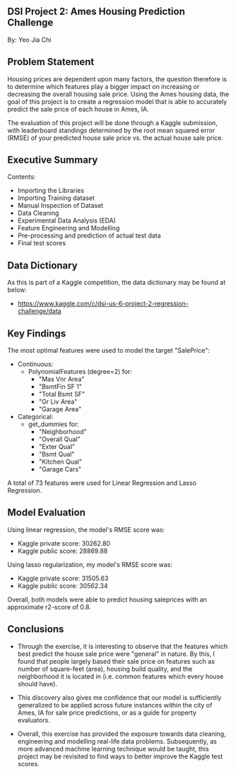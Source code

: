## DSI Project 2: Ames Housing Prediction Challenge
By: Yeo Jia Chi

## Problem Statement
Housing prices are dependent upon many factors, the question therefore is to determine which features play a bigger impact on increasing or decreasing the overall housing sale price. Using the Ames housing data, the goal of this project is to create a regression model that is able to accurately predict the sale price of each house in Ames, IA. 

The evaluation of this project will be done through a Kaggle submission, with leaderboard standings determined by the root mean squared error (RMSE) of your predicted house sale price vs. the actual house sale price.

## Executive Summary
Contents:
  - Importing the Libraries
  - Importing Training dataset
  - Manual Inspection of Dataset
  - Data Cleaning
  - Experimental Data Analysis (EDA)
  - Feature Engineering and Modelling
  - Pre-processing and prediction of actual test data
  - Final test scores

## Data Dictionary
As this is part of a Kaggle competition, the data dictionary may be found at below:
- https://www.kaggle.com/c/dsi-us-6-project-2-regression-challenge/data

## Key Findings
The most optimal features were used to model the target "SalePrice":
- Continuous:
  - PolynomialFeatures (degree=2) for:
    - "Mas Vnr Area"
    - "BsmtFin SF 1"
    - "Total Bsmt SF"
    - "Gr Liv Area"
    - "Garage Area"
- Categorical:
  - get_dummies for:
    - "Neighborhood"
    - "Overall Qual"
    - "Exter Qual"
    - "Bsmt Qual"
    - "Kitchen Qual"
    - "Garage Cars"

A total of 73 features were used for Linear Regression and Lasso Regression.

## Model Evaluation

Using linear regression, the model's RMSE score was:
- Kaggle private score: 30262.80
- Kaggle public score: 28869.88

Using lasso regularization, my model's RMSE score was:
- Kaggle private score: 31505.63
- Kaggle public score: 30562.34

Overall, both models were able to predict housing saleprices with an approximate r2-score of 0.8.

## Conclusions

- Through the exercise, it is interesting to observe that the features which best predict the house sale price were "general" in nature. By this, I found that people largely based their sale price on features such as number of square-feet (area), housing build quality, and the neighborhood it is located in (i.e. common features which every house should have). 

- This discovery also gives me confidence that our model is sufficiently generalized to be applied across future instances within the city of Ames, IA for sale price predictions, or as a guide for property evaluators.

- Overall, this exercise has provided the exposure towards data cleaning, engineering and modelling real-life data problems. Subsequently, as more advanced machine learning technique would be taught, this project may be revisited to find ways to better improve the Kaggle test scores.

